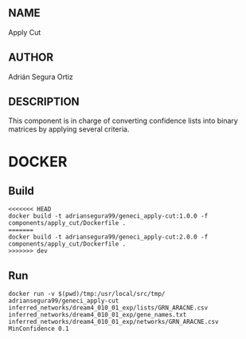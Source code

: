 ## NAME

Apply Cut

## AUTHOR

Adrián Segura Ortiz

## DESCRIPTION

This component is in charge of converting confidence lists into binary matrices by applying several criteria.

# DOCKER

## Build

```
<<<<<<< HEAD
docker build -t adriansegura99/geneci_apply-cut:1.0.0 -f components/apply_cut/Dockerfile .
=======
docker build -t adriansegura99/geneci_apply-cut:2.0.0 -f components/apply_cut/Dockerfile .
>>>>>>> dev
```

## Run

```
docker run -v $(pwd)/tmp:/usr/local/src/tmp/ adriansegura99/geneci_apply-cut inferred_networks/dream4_010_01_exp/lists/GRN_ARACNE.csv inferred_networks/dream4_010_01_exp/gene_names.txt inferred_networks/dream4_010_01_exp/networks/GRN_ARACNE.csv MinConfidence 0.1
```
